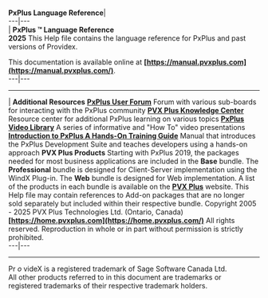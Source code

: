 # 

**PxPlus Language Reference**|   
---|---  
|  **PxPlus ™ Language Reference  
2025** This Help file contains the language reference for PxPlus and past versions of Providex.  
  
This documentation is available online at **[https://manual.pvxplus.com](https://manual.pvxplus.com/)**.  
---|---  
  
* * *

|  **Additional Resources** **[PxPlus User Forum](https://forum1.pvxplus.com/index.php)** Forum with various sub-boards for interacting with the PxPlus community **[PVX Plus Knowledge Center](https://home.pvxplus.com/knowledge-center.md)** Resource center for additional PxPlus learning on various topics **[PxPlus Video Library](https://www.youtube.com/user/pvxplus)** A series of informative and "How To" video presentations **[Introduction to PxPlus A Hands-On Training Guide](https://home.pvxplus.com/files/7068/Introduction_to_PxPlus_-_A_Hands-On_Training_Guide_for_Developers.pdf)** Manual that introduces the PxPlus Development Suite and teaches developers using a hands-on approach **PVX Plus Products** Starting with PxPlus 2019, the packages needed for most business applications are included in the **Base** bundle. The **Professional** bundle is designed for Client-Server implementation using the WindX Plug-in. The **Web** bundle is designed for Web implementation. A list of the products in each bundle is available on the **[PVX Plus](https://home.pvxplus.com/our-products.htm#development)** website. This Help file may contain references to Add-on packages that are no longer sold separately but included within their respective bundle. Copyright 2005 - 2025 PVX Plus Technologies Ltd. (Ontario, Canada)  
**[https://home.pvxplus.com](https://home.pvxplus.com/)** All rights reserved. Reproduction in whole or in part without permission is strictly prohibited.  
---|---  
  
* * *

Pr _o_ videX is a registered trademark of Sage Software Canada Ltd.  
All other products referred to in this document are trademarks or  
registered trademarks of their respective trademark holders.
